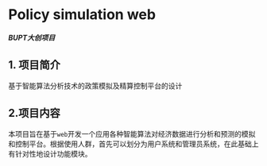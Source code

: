# Policy simulation web

***BUPT大创项目***

## 1. 项目简介

基于智能算法分析技术的政策模拟及精算控制平台的设计

## 2.项目内容

本项目旨在基于`web`开发一个应用各种智能算法对经济数据进行分析和预测的模拟和控制平台。根据使用人群，首先可以划分为用户系统和管理员系统，在此基础上有针对性地设计功能模块。
